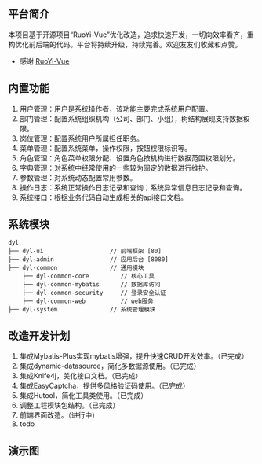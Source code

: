 ## 平台简介

本项目基于开源项目“RuoYi-Vue”优化改造，追求快速开发，一切向效率看齐，重构优化前后端的代码。平台将持续升级，持续完善。欢迎友友们收藏和点赞。

* 感谢 [RuoYi-Vue](https://gitee.com/y_project/RuoYi-Vue)

## 内置功能

1. 用户管理：用户是系统操作者，该功能主要完成系统用户配置。
2. 部门管理：配置系统组织机构（公司、部门、小组），树结构展现支持数据权限。
3. 岗位管理：配置系统用户所属担任职务。
4. 菜单管理：配置系统菜单，操作权限，按钮权限标识等。
5. 角色管理：角色菜单权限分配、设置角色按机构进行数据范围权限划分。
6. 字典管理：对系统中经常使用的一些较为固定的数据进行维护。
7. 参数管理：对系统动态配置常用参数。
8. 操作日志：系统正常操作日志记录和查询；系统异常信息日志记录和查询。
9. 系统接口：根据业务代码自动生成相关的api接口文档。

## 系统模块

~~~
dyl     
├── dyl-ui                   // 前端框架 [80]
├── dyl-admin                // 应用后台 [8080]
├── dyl-common               // 通用模块
    ├── dyl-common-core         // 核心工具
    ├── dyl-common-mybatis      // 数据库访问
    ├── dyl-common-security     // 登录安全认证
    ├── dyl-common-web          // web服务
├── dyl-system               // 系统管理模块
~~~

## 改造开发计划

1. 集成Mybatis-Plus实现mybatis增强，提升快速CRUD开发效率。（已完成）
2. 集成dynamic-datasource，简化多数据源使用。（已完成）
3. 集成Knife4j，美化接口文档。（已完成）
4. 集成EasyCaptcha，提供多风格验证码使用。（已完成）
5. 集成Hutool，简化工具类使用。（已完成）
6. 调整工程模块包结构。（已完成）
7. 前端界面改造。（进行中）
8. todo

## 演示图
